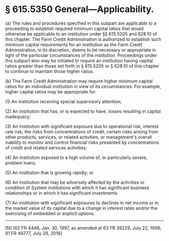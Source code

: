 # § 615.5350   General—Applicability.

(a) The rules and procedures specified in this subpart are applicable to a proceeding to establish required minimum capital ratios that would otherwise be applicable to an institution under §§ 615.5205 and 628.10 of this chapter. The Farm Credit Administration is authorized to establish such minimum capital requirements for an institution as the Farm Credit Administration, in its discretion, deems to be necessary or appropriate in light of the particular circumstances of the institution. Proceedings under this subpart also may be initiated to require an institution having capital ratios greater than those set forth in § 615.5205 or § 628.10 of this chapter to continue to maintain those higher ratios.


(b) The Farm Credit Administration may require higher minimum capital ratios for an individual institution in view of its circumstances. For example, higher capital ratios may be appropriate for:


(1) An institution receiving special supervisory attention;


(2) An institution that has, or is expected to have, losses resulting in capital inadequacy;


(3) An institution with significant exposure due to operational risk, interest rate risk, the risks from concentrations of credit, certain risks arising from other products, services, or related activities, or management's overall inability to monitor and control financial risks presented by concentrations of credit and related services activities;


(4) An institution exposed to a high volume of, or particularly severe, problem loans;


(5) An institution that is growing rapidly; or


(6) An institution that may be adversely affected by the activities or condition of System institutions with which it has significant business relationships or in which it has significant investments. 


(7) An institution with significant exposures to declines in net income or in the market value of its capital due to a change in interest rates and/or the exercising of embedded or explicit options.



---

[N] [62 FR 4448, Jan. 30, 1997, as amended at 63 FR 39229, July 22, 1998; 81 FR 49777, July 28, 2016]




